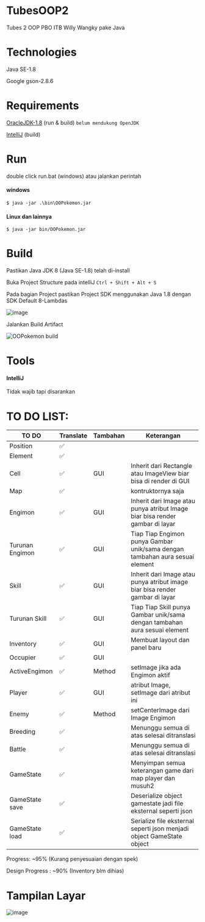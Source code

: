 # TubesOOP2
Tubes 2 OOP PBO ITB Willy Wangky pake Java

# Technologies
Java SE-1.8

Google gson-2.8.6

# Requirements
<a href="https://www.oracle.com/java/technologies/javase/javase-jdk8-downloads.html">OracleJDK-1.8</a> (run & build) `belum mendukung OpenJDK`

<a href="https://www.jetbrains.com/idea/download">IntelliJ</a> (build)

# Run
double click run.bat (windows) atau jalankan perintah

#### windows
`$ java -jar .\bin\OOPokemon.jar`

#### Linux dan lainnya
`$ java -jar bin/OOPokemon.jar`


# Build
Pastikan Java JDK 8 (Java SE-1.8) telah di-install

Buka Project Structure pada intelliJ `Ctrl + Shift + Alt + S` 

Pada bagian Project pastikan Project SDK menggunakan Java 1.8 dengan SDK Default 8-Lambdas

![image](https://user-images.githubusercontent.com/68516528/114082730-49982e00-98d8-11eb-9394-41c6544e5c41.png)

Jalankan Build Artifact

![OOPokemon build](https://user-images.githubusercontent.com/68516528/114084156-0ccd3680-98da-11eb-995e-8352c47b6556.gif)

# Tools
#### IntelliJ 
Tidak wajib tapi disarankan

# TO DO LIST:

|   TO DO            | Translate   |   Tambahan         |   Keterangan                                    |
|---                 |---          |---                 |---                                              |
|   Position         | ✅         |                    |                                                 |
|   Element          | ✅         |                    |                                                 |
|   Cell             | ✅         |   GUI              | Inherit dari Rectangle atau ImageView biar bisa di render di GUI   |
|   Map              | ✅         |                    | kontruktornya saja                                  |
|   Engimon          | ✅         |   GUI              | Inherit dari Image atau punya atribut Image biar bisa render gambar di layar  |
|   Turunan Engimon  | ✅         |   GUI              | Tiap Tiap Engimon punya Gambar unik/sama dengan tambahan aura sesuai element     |
|   Skill            | ✅         |   GUI              | Inherit dari Image atau punya atribut image biar bisa render gambar di layar  |
|   Turunan Skill    | ✅         |   GUI              | Tiap Tiap Skill punya Gambar unik/sama dengan tambahan aura sesuai element    |
|   Inventory        | ✅         |   GUI              | Membuat layout dan panel baru   |
|   Occupier         | ✅         |   GUI              |                                                  |
|   ActiveEngimon    | ✅         |   Method           | setImage jika ada Engimon aktif   |
|   Player           | ✅         |   GUI              | atribut Image, setImage dari atribut ini   |
|   Enemy            | ✅         |   Method           | setCenterImage dari Image Engimon      |
|   Breeding         | ✅         |                    | Menunggu semua di atas selesai ditranslasi      |
|   Battle           | ✅         |                    | Menunggu semua di atas selesai ditranslasi      |
|   GameState        | ✅         |                    | Menyimpan semua keterangan game dari map player dan musuh2 |
|   GameState save   | ✅         |                    | Deserialize object gamestate jadi file eksternal seperti json |
|   GameState load   | ✅         |                    | Serialize file eksternal seperti json menjadi object GameState object|   

Progress: ~95% (Kurang penyesuaian dengan spek)

Design Progress : ~90% (Inventory blm dihias)

# Tampilan Layar
![image](https://user-images.githubusercontent.com/68516528/115685206-38dcc300-a382-11eb-8373-0420f8263759.png)

